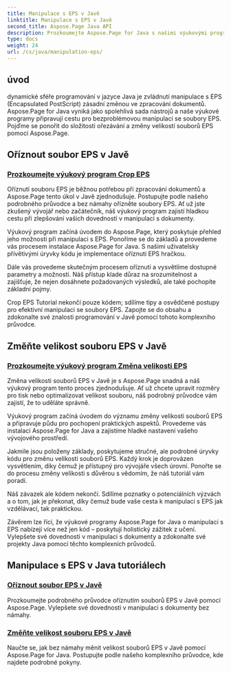 ```yaml
---
title: Manipulace s EPS v Javě
linktitle: Manipulace s EPS v Javě
second_title: Aspose.Page Java API
description: Prozkoumejte Aspose.Page for Java s našimi výukovými programy pro manipulaci s EPS. Ořízněte a změňte velikost souborů EPS bez námahy pomocí podrobných průvodců, které vylepší vaše dovednosti v oblasti dokumentů.
type: docs
weight: 24
url: /cs/java/manipulation-eps/
---
```


## úvod

dynamické sféře programování v jazyce Java je zvládnutí manipulace s EPS (Encapsulated PostScript) zásadní změnou ve zpracování dokumentů. Aspose.Page for Java vyniká jako spolehlivá sada nástrojů a naše výukové programy připravují cestu pro bezproblémovou manipulaci se soubory EPS. Pojďme se ponořit do složitosti ořezávání a změny velikosti souborů EPS pomocí Aspose.Page.

## Oříznout soubor EPS v Javě

### [Prozkoumejte výukový program Crop EPS](./crop/)

Oříznutí souboru EPS je běžnou potřebou při zpracování dokumentů a Aspose.Page tento úkol v Javě zjednodušuje. Postupujte podle našeho podrobného průvodce a bez námahy ořízněte soubory EPS. Ať už jste zkušený vývojář nebo začátečník, náš výukový program zajistí hladkou cestu při zlepšování vašich dovedností v manipulaci s dokumenty.

Výukový program začíná úvodem do Aspose.Page, který poskytuje přehled jeho možností při manipulaci s EPS. Ponoříme se do základů a provedeme vás procesem instalace Aspose.Page for Java. S našimi uživatelsky přívětivými úryvky kódu je implementace oříznutí EPS hračkou.

Dále vás provedeme skutečným procesem oříznutí a vysvětlíme dostupné parametry a možnosti. Náš přístup klade důraz na srozumitelnost a zajišťuje, že nejen dosáhnete požadovaných výsledků, ale také pochopíte základní pojmy.

Crop EPS Tutorial nekončí pouze kódem; sdílíme tipy a osvědčené postupy pro efektivní manipulaci se soubory EPS. Zapojte se do obsahu a zdokonalte své znalosti programování v Javě pomocí tohoto komplexního průvodce.

## Změňte velikost souboru EPS v Javě

### [Prozkoumejte výukový program Změna velikosti EPS](./resize/)

Změna velikosti souborů EPS v Javě je s Aspose.Page snadná a náš výukový program tento proces zjednodušuje. Ať už chcete upravit rozměry pro tisk nebo optimalizovat velikost souboru, náš podrobný průvodce vám zajistí, že to uděláte správně.

Výukový program začíná úvodem do významu změny velikosti souborů EPS a připravuje půdu pro pochopení praktických aspektů. Provedeme vás instalací Aspose.Page for Java a zajistíme hladké nastavení vašeho vývojového prostředí.

Jakmile jsou položeny základy, poskytujeme stručné, ale podrobné úryvky kódu pro změnu velikosti souborů EPS. Každý krok je doprovázen vysvětlením, díky čemuž je přístupný pro vývojáře všech úrovní. Ponořte se do procesu změny velikosti s důvěrou s vědomím, že náš tutoriál vám poradí.

Náš závazek ale kódem nekončí. Sdílíme poznatky o potenciálních výzvách a o tom, jak je překonat, díky čemuž bude vaše cesta k manipulaci s EPS jak vzdělávací, tak praktickou.

Závěrem lze říci, že výukové programy Aspose.Page for Java o manipulaci s EPS nabízejí více než jen kód – poskytují holistický zážitek z učení. Vylepšete své dovednosti v manipulaci s dokumenty a zdokonalte své projekty Java pomocí těchto komplexních průvodců.
## Manipulace s EPS v Java tutoriálech
### [Oříznout soubor EPS v Javě](./crop/)
Prozkoumejte podrobného průvodce oříznutím souborů EPS v Javě pomocí Aspose.Page. Vylepšete své dovednosti v manipulaci s dokumenty bez námahy. 
### [Změňte velikost souboru EPS v Javě](./resize/)
Naučte se, jak bez námahy měnit velikost souborů EPS v Javě pomocí Aspose.Page for Java. Postupujte podle našeho komplexního průvodce, kde najdete podrobné pokyny.